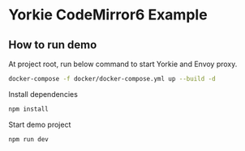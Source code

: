 # Yorkie CodeMirror6 Example

## How to run demo

At project root, run below command to start Yorkie and Envoy proxy.

```bash
docker-compose -f docker/docker-compose.yml up --build -d
```

Install dependencies

```bash
npm install
```

Start demo project

```bash
npm run dev
```
